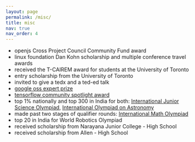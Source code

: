 ```yaml
---
layout: page
permalink: /misc/
title: misc
nav: true
nav_order: 4
---
```


- openjs Cross Project Council Community Fund award
- linux foundation Dan Kohn scholarship and multiple conference travel awards
- received the T-CAIREM award for students at the University of Toronto
- entry scholarship from the University of Toronto
- invited to give a tedx and a ted-ed talk
- [google oss expert prize](https://www.kaggle.com/google-oss-expert-prize-winners)
- [tensorflow community spotlight award](https://x.com/TensorFlow/status/1504880315545923592)
- top 1% nationally and top 300 in India for both: [International Junior Science Olympiad](https://www.ijsoweb.org/), [International Olympiad on Astronomy](https://www.ioaastrophysics.org/)
- made past two stages of qualifier rounds: [International Math Olympiad](https://www.imo-official.org/)
- top 20 in India for World Robotics Olympiad
- received scholarship from Narayana Junior College - High School
- received scholarship from Allen - High School